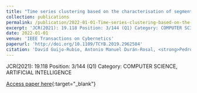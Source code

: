 ```yaml
---
title: "Time series clustering based on the characterisation of segment typologies"
collection: publications
permalink: /publication/2022-01-01-Time-series-clustering-based-on-the-characterisation-of-segment-typologies
excerpt: 'JCR(2021): 19.118 Position: 3/144 (Q1) Category: COMPUTER SCIENCE, ARTIFICIAL INTELLIGENCE'
date: 2022-01-01
venue: 'IEEE Transactions on Cybernetics'
paperurl: 'http://doi.org/10.1109/TCYB.2019.2962584'
citation: 'David Guijo-Rubio, Antonio Manuel Durán-Rosal, <strong>Pedro Antonio Gutiérrez</strong>, Alicia Troncoso, César Hervás-Martínez, &quot;Time series clustering based on the characterisation of segment typologies.&quot; IEEE Transactions on Cybernetics, Vol. 51(11), 2022, pp.5409--5422.'
---
```

JCR(2021): 19.118 Position: 3/144 (Q1) Category: COMPUTER SCIENCE, ARTIFICIAL INTELLIGENCE

[Access paper here](http://doi.org/10.1109/TCYB.2019.2962584){:target="_blank"}
